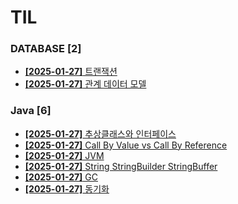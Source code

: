 # TIL
 
### DATABASE [2]
- [**[2025-01-27]**  트랜잭션](https://github.com/A-lass/TIL/blob/main/DATABASE/트랜잭션.md)
- [**[2025-01-27]**  관계 데이터 모델](https://github.com/A-lass/TIL/blob/main/DATABASE/관계_데이터_모델.md)
### Java [6]
- [**[2025-01-27]**  추상클래스와 인터페이스](https://github.com/A-lass/TIL/blob/main/Java/추상클래스와_인터페이스.md)
- [**[2025-01-27]**  Call By Value vs Call By Reference](https://github.com/A-lass/TIL/blob/main/Java/Call_By_Value_vs_Call_By_Reference.md)
- [**[2025-01-27]**  JVM](https://github.com/A-lass/TIL/blob/main/Java/JVM.md)
- [**[2025-01-27]**  String StringBuilder StringBuffer](https://github.com/A-lass/TIL/blob/main/Java/String_StringBuilder_StringBuffer.md)
- [**[2025-01-27]**  GC](https://github.com/A-lass/TIL/blob/main/Java/GC.md)
- [**[2025-01-27]**  동기화](https://github.com/A-lass/TIL/blob/main/Java/동기화.md)

